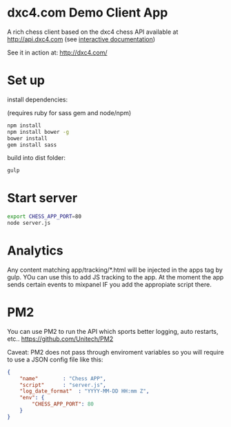 dxc4.com Demo Client App
========

A rich chess client based on the dxc4 chess API available at http://api.dxc4.com (see [interactive documentation](http://apidocs.dxc4.com/dxc4))

See it in action at: http://dxc4.com/


Set up
=========

install dependencies:

(requires ruby for sass gem and node/npm)

```sh
npm install
npm install bower -g
bower install
gem install sass
```

build into dist folder:
```sh
gulp
```

Start server
==========

```sh
export CHESS_APP_PORT=80
node server.js
```

Analytics
==========

Any content matching app/tracking/*.html will be injected in the apps <head> tag by gulp. YOu can use this to add JS tracking to the app. At the moment the app sends certain events to mixpanel IF you add the appropiate script there.


PM2 
=========

You can use PM2 to run the API which sports better logging, auto restarts, etc.. 
https://github.com/Unitech/PM2

Caveat: PM2 does not pass through enviroment variables so you will require to use a JSON config file like this:

```json
{
    "name"        : "Chess APP",
    "script"      : "server.js",
    "log_date_format"  : "YYYY-MM-DD HH:mm Z",
    "env": {
        "CHESS_APP_PORT": 80
    }
}
```
